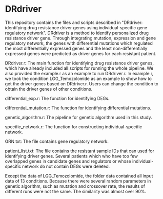 # DRdriver
This repository contains the files and scripts described in "DRdriver: identifying drug resistance driver genes using individual-specific gene regulatory network". DRdriver is a method to identify personalized drug resistance driver gene. Through integrating mutation, expression and gene regulatory network, the genes with differential mutations which regulated the most differentially expressed genes and the least non-differentially expressed genes were predicted as driver genes for each resistant patient.

DRdriver.r: The main function for identifying drug resistance driver genes, which have already included all scripts for running the whole pipeline. We also provided the example.r as an example to run DRdriver.r. In example.r, we took the condition LGG_Temozolomide as an example to show how to get the driver genes based on DRdriver.r. Users can change the condition to obtain the driver genes of other conditions.

differential_exp.r: The function for identifying DEGs.

differential_mutation.r: The function for identifying differential mutations.

genetic_algorithm.r: The pipeline for genetic algorithm used in this study.

specific_network.r: The function for constructing individual-specific network.

GRN.txt: The file contains gene regulatory network. 

patient_list.txt: The file contains the resistant sample IDs that can used for identifying driver genes. Several patients which who have too few overlapped genes in candidate genes and regulators or whose individual-specific network do not contain DEGs were deleted.

Except the data of LGG_Temozolomide, the folder data contained all input data of 13 conditions. Because there were several random parameters in genetic algorithm, such as mutation and crossover rate, the results of different runs were not the same. The similarity was almost over 90%.

